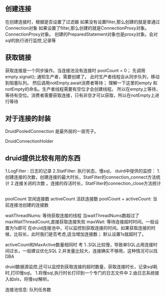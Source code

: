 

## 创建连接
在创建连接时，根据是否设置了过滤器
如果没有设置filter,那么创建的就是普通过Connection对象
如果设置了filter,那么创建的就是ConnectionProxy对象。ConnectionProxy对象。
创建的PreparedStatement对象也是proxy对象。会对sql的执行进行监控,记录等


## 获取链接

获取连接是一个同步操作。当连接池没有连接时 poolCount = 0；
先调用 empty.signal(); 通知生产者，需要创建了。 此时生产者线程会从同步队列，移动到阻塞队列。
然后调用notEmpty.await消费者等待； 理解一下这里的empty 和notEmpty的命名。生产者线程需要有空位才会创建线程。
所以在empty上等待，等待有空位。消费者需要获取连接，只有非空才可以获取，所以在notEmpty上进行等待



## 对于连接的封装
DruidPooledConnection 是最外层的一层壳子。

DruidConnectionHolder 



## druid提供比较有用的东西
1.LogFilter : 日志的记录
2.StatFilter: 执行状态，慢sql。
duird中提供的监控：
1.创建连接的次数，创建连接的最大时长，StatFilter的connection_connect方法统计
2.连接关闭的次数 。连接的存活时长，StatFilter的connection_close方法统计


## 
poolCount 空闲连接数
activeCount 活跃连接数
poolCount + activeCount: 当前连接池创建的连接数

waitThreadNums: 等待获取连接的线程
当waitThreadNums数超过了maxWaitThreadCount,直接获取连接失败
maxWait: 等待连接超时时间。一般设置为1s即可
在druid连接池中，可以监控到获取连接的时间。如果获取连接的时候，比较长，此时我们是否考虑,适当增加连接数；
默认设置1s就超时了。

activeCount和MaxActive数量相同时 考
1..SQL比较慢，导致单SQL占用连接时间过长，一般建议优化SQL
2.并发量比较大，连接确实不够用，这种情况可以找DBA


druid数据源监控,还可以监控到获取连接的超时数量，获取连接时长，记录sql耗时,打印慢sql。
1.将慢sql,执行时长打印到一个专门的日志文件中
2.由日志系统接入如sls，将慢sql解析。




连接池信息:
队列任务数